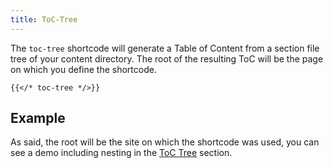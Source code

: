 ```yaml
---
title: ToC-Tree
---
```


The `toc-tree` shortcode will generate a Table of Content from a section file tree of your content directory. The root of the resulting ToC will be the page on which you define the shortcode.

<!-- prettier-ignore-start -->
```tpl
{{</* toc-tree */>}}
```
<!-- prettier-ignore-end -->

## Example

As said, the root will be the site on which the shortcode was used, you can see a demo including nesting in the [ToC Tree](/toc-tree/) section.
